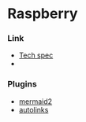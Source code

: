 # Raspberry

### Link
* [Tech spec](https://www.raspberrypi.org/products/raspberry-pi-4-model-b/specifications/)
* 


### Plugins
* [mermaid2](https://github.com/fralau/mkdocs-mermaid2-plugin#automatic)
* [autolinks](https://github.com/midnightprioriem/mkdocs-autolinks-plugin)